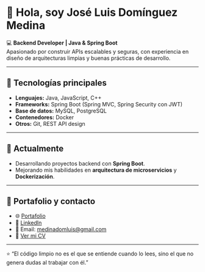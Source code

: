 # 👋 Hola, soy José Luis Domínguez Medina

💻 **Backend Developer | Java & Spring Boot**  
Apasionado por construir APIs escalables y seguras, con experiencia en diseño de arquitecturas limpias y buenas prácticas de desarrollo.  

---

## 🚀 Tecnologías principales
- **Lenguajes:** Java, JavaScript, C++
- **Frameworks:** Spring Boot (Spring MVC, Spring Security con JWT)  
- **Base de datos:** MySQL, PostgreSQL  
- **Contenedores:** Docker  
- **Otros:** Git, REST API design  

---

## 📌 Actualmente
- Desarrollando proyectos backend con **Spring Boot**.  
- Mejorando mis habilidades en **arquitectura de microservicios** y **Dockerización**.  

---

## 📂 Portafolio y contacto
- 🌐 [Portafolio](https://joseluis-dm.github.io/portafolio/)  
- 💼 [LinkedIn](https://www.linkedin.com/in/josé-luis-domínguez-medina)  
- 📧 Email: medinadomluis@gmail.com
- 📄 [Ver mi CV](https://drive.google.com/file/d/1I6J_au-FLXfY_IwB77A_-LLzplX4fv4R/view?usp=sharing)

---

⭐️ “El código limpio no es el que se entiende cuando lo lees, sino el que no genera dudas al trabajar con él.”  
